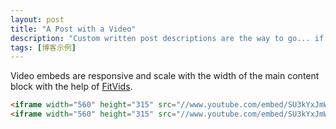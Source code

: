 ```yaml
---
layout: post
title: "A Post with a Video"
description: "Custom written post descriptions are the way to go... if you're not lazy."
tags: [博客示例]
---
```




Video embeds are responsive and scale with the width of the main content block with the help of [FitVids](http://fitvidsjs.com/).

```html
<iframe width="560" height="315" src="//www.youtube.com/embed/SU3kYxJmWuQ" frameborder="0"></iframe>
<iframe width="560" height="315" src="//www.youtube.com/embed/SU3kYxJmWuQ" frameborder="0"></iframe>
```
